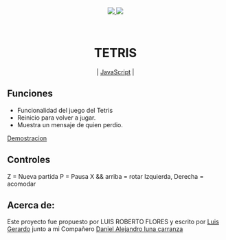 
<div>
    <br/>
    <p align="center">
        <a href="#" target="_blank">
            <img src="https://avatars0.githubusercontent.com/u/46802580?s=400&u=c82b978b0efc4d93d75bee163fe44c171a779bd9&v=4">
        </a>
         <a href="#" target="_blank">
            <img src="https://avatars0.githubusercontent.com/u/46792605?s=400&v=4">
        </a>
    </p>
    <br>
    <div>
        <H1 align="center">
        TETRIS
        </H1>
    </div>
    <div>
        <p align="center">
            | <a href="#" target="_blank">JavaScript</a> |
        </p>
    </div>
</div>

## Funciones
- Funcionalidad del juego del Tetris
- Reinicio para volver a jugar.
- Muestra un mensaje de quien perdio.

[Demostracion](Img.gif)
## Controles
Z = Nueva partida
P = Pausa
X && arriba = rotar
Izquierda, Derecha = acomodar

## Acerca de:
Este proyecto fue propuesto por LUIS ROBERTO FLORES y escrito por [Luis Gerardo](https://github.com/GitLuisG) junto a mi Compañero [Daniel Alejandro luna carranza](https://github.com/Daniel-Luna-C)